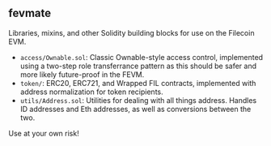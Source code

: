 ## fevmate

Libraries, mixins, and other Solidity building blocks for use on the Filecoin EVM.

* `access/Ownable.sol`: Classic Ownable-style access control, implemented using a two-step role transferrance pattern as this should be safer and more likely future-proof in the FEVM.
* `token/`: ERC20, ERC721, and Wrapped FIL contracts, implemented with address normalization for token recipients.
* `utils/Address.sol`: Utilities for dealing with all things address. Handles ID addresses and Eth addresses, as well as conversions between the two.

Use at your own risk!
